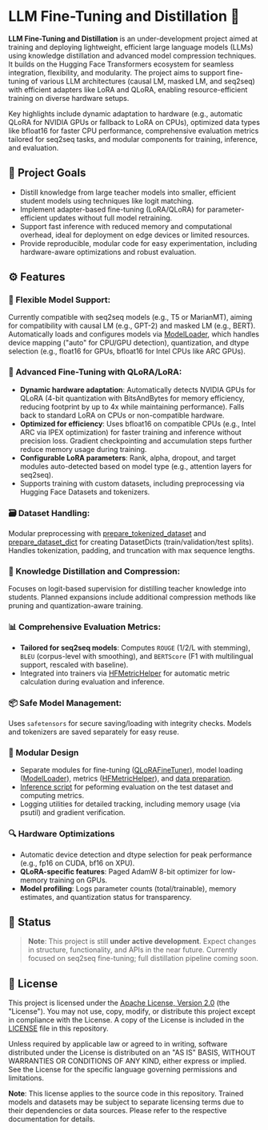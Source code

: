 # LLM Fine-Tuning and Distillation 🚀

**LLM Fine-Tuning and Distillation** is an under-development project aimed at training and deploying lightweight, efficient large language models (LLMs) using knowledge distillation and advanced model compression techniques. It builds on the Hugging Face Transformers ecosystem for seamless integration, flexibility, and modularity. The project aims to support fine-tuning of various LLM architectures (causal LM, masked LM, and seq2seq) with efficient adapters like LoRA and QLoRA, enabling resource-efficient training on diverse hardware setups.

Key highlights include dynamic adaptation to hardware (e.g., automatic QLoRA for NVIDIA GPUs or fallback to LoRA on CPUs), optimized data types like bfloat16 for faster CPU performance, comprehensive evaluation metrics tailored for seq2seq tasks, and modular components for training, inference, and evaluation.

## 📌 Project Goals

- Distill knowledge from large teacher models into smaller, efficient student models using techniques like logit matching.
- Implement adapter-based fine-tuning (LoRA/QLoRA) for parameter-efficient updates without full model retraining.
- Support fast inference with reduced memory and computational overhead, ideal for deployment on edge devices or limited resources.
- Provide reproducible, modular code for easy experimentation, including hardware-aware optimizations and robust evaluation.

## ⚙️ Features

### 🔧 Flexible Model Support:

Currently compatible with seq2seq models (e.g., T5 or MarianMT), aiming for compatibility with causal LM (e.g., GPT-2) and masked LM (e.g., BERT). Automatically loads and configures models via [ModelLoader](./src/core/model_loader.py), which handles device mapping ("auto" for CPU/GPU detection), quantization, and dtype selection (e.g., float16 for GPUs, bfloat16 for Intel CPUs like ARC GPUs).

### 🧠 Advanced Fine-Tuning with QLoRA/LoRA:

- **Dynamic hardware adaptation**: Automatically detects NVIDIA GPUs for QLoRA (4-bit quantization with BitsAndBytes for memory efficiency, reducing footprint by up to 4x while maintaining performance). Falls back to standard LoRA on CPUs or non-compatible hardware.
- **Optimized for efficiency**: Uses bfloat16 on compatible CPUs (e.g., Intel ARC via IPEX optimization) for faster training and inference without precision loss. Gradient checkpointing and accumulation steps further reduce memory usage during training.
- **Configurable LoRA parameters**: Rank, alpha, dropout, and target modules auto-detected based on model type (e.g., attention layers for seq2seq).
- Supports training with custom datasets, including preprocessing via Hugging Face Datasets and tokenizers.

### 🗃️ Dataset Handling:

Modular preprocessing with [prepare_tokenized_dataset](./src/data/data_preparation.py) and [prepare_dataset_dict](./src/data/data_preparation.py) for creating DatasetDicts (train/validation/test splits). Handles tokenization, padding, and truncation with max sequence lengths.

### 🎯 Knowledge Distillation and Compression:

Focuses on logit-based supervision for distilling teacher knowledge into students. Planned expansions include additional compression methods like pruning and quantization-aware training.

### 📊 Comprehensive Evaluation Metrics:

- **Tailored for seq2seq models**: Computes `ROUGE` (1/2/L with stemming), `BLEU` (corpus-level with smoothing), and `BERTScore` (F1 with multilingual support, rescaled with baseline).
- Integrated into trainers via [HFMetricHelper](./src/utils/metrics_utils.py) for automatic metric calculation during evaluation and inference.

### 📦 Safe Model Management:

Uses `safetensors` for secure saving/loading with integrity checks. Models and tokenizers are saved separately for easy reuse.

### 🧪 Modular Design

- Separate modules for fine-tuning ([QLoRAFineTuner](./src/fine_tuning/qlora_fine_tuner.py)), model loading ([ModelLoader](./src/core/model_loader.py)), metrics ([HFMetricHelper](./src/utils/metrics_utils.py)), and [data preparation](./src/data/data_preparation.py).
- [Inference script](./src/core/inference.py) for peforming evaluation on the test dataset and computing metrics.
- Logging utilities for detailed tracking, including memory usage (via psutil) and gradient verification.

### 🔍 Hardware Optimizations

- Automatic device detection and dtype selection for peak performance (e.g., fp16 on CUDA, bf16 on XPU).
- **QLoRA-specific features**: Paged AdamW 8-bit optimizer for low-memory training on GPUs.
- **Model profiling**: Logs parameter counts (total/trainable), memory estimates, and quantization status for transparency.

## 🚧 Status

> **Note**: This project is still **under active development**. Expect changes in structure, functionality, and APIs in the near future. Currently focused on seq2seq fine-tuning; full distillation pipeline coming soon.

## 📄 License

This project is licensed under the [Apache License, Version 2.0](https://www.apache.org/licenses/LICENSE-2.0) (the "License"). You may not use, copy, modify, or distribute this project except in compliance with the License. A copy of the License is included in the [LICENSE](./LICENSE) file in this repository.

Unless required by applicable law or agreed to in writing, software distributed under the License is distributed on an "AS IS" BASIS, WITHOUT WARRANTIES OR CONDITIONS OF ANY KIND, either express or implied. See the License for the specific language governing permissions and limitations.

**Note**: This license applies to the source code in this repository. Trained models and datasets may be subject to separate licensing terms due to their dependencies or data sources. Please refer to the respective documentation for details.
